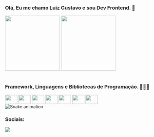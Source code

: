 ### Olá, Eu me chamo Luiz Gustavo e sou Dev Frontend. 👋



<div class="stats">
  <a href="https://github.com/luizgsv">
  <img height="180em" src="https://github-readme-stats.vercel.app/api?username=luizgsv&show_icons=true&theme=tokyonight&include_all_commits=true&count_private=true"/>
  <img height="180em" src="https://github-readme-stats.vercel.app/api/top-langs/?username=luizgsv&layout=compact&langs_count=7&theme=tokyonight"/>
  </a>
</div>


<div class='frameworks'><br> 

### Framework, Linguagens e Bibliotecas de Programação. 👨🏽‍💻​

  <img align="center" width='40' height="30"  src="https://cdn.jsdelivr.net/gh/devicons/devicon/icons/html5/html5-original.svg" />
  <img align="center" width='40' height="30"  src="https://cdn.jsdelivr.net/gh/devicons/devicon/icons/css3/css3-original.svg" />
  <img align="center" width='40' height="30" src="https://cdn.jsdelivr.net/gh/devicons/devicon/icons/sass/sass-original.svg" />
  <img align="center" width='40' height="30" src="https://cdn.jsdelivr.net/gh/devicons/devicon/icons/javascript/javascript-plain.svg" />
  <img align="center" width='40' height="30" src="https://cdn.jsdelivr.net/gh/devicons/devicon/icons/typescript/typescript-original.svg" />
  <img align="center" width='40' height="30" src="https://cdn.jsdelivr.net/gh/devicons/devicon/icons/react/react-original-wordmark.svg" />
  <img align="center" width='40' height="30" src="https://cdn.jsdelivr.net/gh/devicons/devicon/icons/angularjs/angularjs-original.svg" />
</div

![Snake animation](https://github.com/luizgsv/luizgsv/blob/output/github-contribution-grid-snake.svg)

### Sociais:

<div> 
  <a href="https://www.linkedin.com/in/luiz-vargas/" target="_blank"><img src="https://img.shields.io/badge/LinkedIn-0077B5?style=for-the-badge&logo=linkedin&logoColor=white" target="_blank"></a> 
</div>
